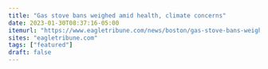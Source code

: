 ```yaml
---
title: "Gas stove bans weighed amid health, climate concerns"
date: 2023-01-30T08:37:16-05:00
itemurl: "https://www.eagletribune.com/news/boston/gas-stove-bans-weighed-amid-health-climate-concerns/article_688ea6fe-9e5d-11ed-b711-f3c9732b0679.html"
sites: "eagletribune.com"
tags: ["featured"]
draft: false
---
```



